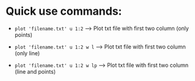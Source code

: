 # Quick use commands:

- `plot 'filename.txt' u 1:2` --> Plot txt file with first two column (only points)

- `plot 'filename.txt' u 1:2 w l` --> Plot txt file with first two column (only line)

- `plot 'filename.txt' u 1:2 w lp` --> Plot txt file with first two column (line and points)
